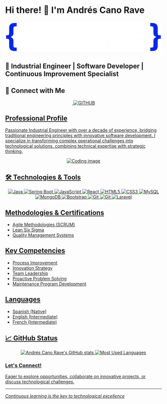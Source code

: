 # Hi there! 👋 I'm Andrés Cano Rave

![Banner](https://github.com/devrave/devrave/blob/main/devraveLogo1.png)

## 🚀 Industrial Engineer | Software Developer | Continuous Improvement Specialist

## 🔗  Connect with Me

<p align="center">
  <a href="https://www.linkedin.com/in/juan-josé-arenas-gaviria-144b79249">
    <img src="https://img.shields.io/badge/LinkedIn-0A66C2?style=for-the-badge&logo=linkedin&logoColor=white" alt="">
  </a>
  <a href="https://github.com/devrave">  
    <img src="https://img.shields.io/badge/GITHUB-gray?style=for-the-badge" alt="GITHUB"/>
<!--   </a>
  <a href="https://devrave.online/">
    <img src="https://img.shields.io/badge/Portfolio-000000?style=for-the-badge&logo=github-pages&logoColor=white" alt="Portfolio">
  </a> -->
</p>

## Professional Profile
Passionate Industrial Engineer with over a decade of experience, bridging traditional engineering principles with innovative software development. I specialize in transforming complex operational challenges into technological solutions, combining technical expertise with strategic thinking.

<p align="center">
  <img src="https://www.ceupe.com/images/easyblog_articles/3583/b2ap3_thumbnail_profesion-de-programador-web.jpg" alt="Coding image">
</p>

## 🛠 Technologies & Tools

<p align="center">
  <img src="https://img.shields.io/badge/Java-007396?style=for-the-badge&logo=java&logoColor=white" alt="Java">
  <img src="https://img.shields.io/badge/SpringBoot-6DB33F?style=for-the-badge&logo=springboot&logoColor=white" alt="Spring Boot"> 
  <img src="https://img.shields.io/badge/JavaScript-F7DF1E?style=for-the-badge&logo=javascript&logoColor=black" alt="JavaScript">
  <img src="https://img.shields.io/badge/React-61DAFB?style=for-the-badge&logo=react&logoColor=black" alt="React">
  <img src="https://img.shields.io/badge/HTML5-E34F26?style=for-the-badge&logo=html5&logoColor=white" alt="HTML5">
  <img src="https://img.shields.io/badge/CSS3-1572B6?style=for-the-badge&logo=css3&logoColor=white" alt="CSS3"> 
  <img src="https://img.shields.io/badge/MySQL-00000F?style=for-the-badge&logo=mysql&logoColor=white" alt="MySQL">
  <img src="https://img.shields.io/badge/MongoDB-4EA94B?style=for-the-badge&logo=mongodb&logoColor=white" alt="MongoDB">
  <img src="https://img.shields.io/badge/Bootstrap-563D7C?style=for-the-badge&logo=bootstrap&logoColor=white" alt="Bootstrap">
  <img src="https://img.shields.io/badge/Git-F05032?style=for-the-badge&logo=git&logoColor=white" alt="Git"> 
  <img src="https://img.shields.io/badge/Android%20Studio-3DDC84?style=for-the-badge&logo=AndroidStudio&logoColor=white" alt="Git"> 
  <img src="https://img.shields.io/badge/Laravel-FF2D20?style=for-the-badge&logo=laravel&logoColor=white" alt="Laravel">

</p>


##  Methodologies & Certifications
- Agile Methodologies (SCRUM)
- Lean Six Sigma
- Quality Management Systems

##  Key Competencies
- Process Improvement
- Innovation Strategy
- Team Leadership
- Proactive Problem Solving
- Maintenance Program Development

##  Languages
- Spanish (Native)
- English (Intermediate)
- French (Intermediate)

## 📈  GitHub Status

<p align="center">
  <img src="https://user-images.githubusercontent.com/20955511/183303809-eb8fea2f-d56b-4ad3-9f6d-ef55f8812ed2.png" alt="Andrés Cano Rave's GitHub stats" height="195">
  <img src="https://github-readme-stats.vercel.app/api/top-langs/?username=devrave&theme=dark&layout=compact" alt="Most Used Languages" height="195">
</p>

###  Let's Connect!
Eager to explore opportunities, collaborate on innovative projects, or discuss technological challenges.

---

*Continuous learning is the key to technological excellence*
